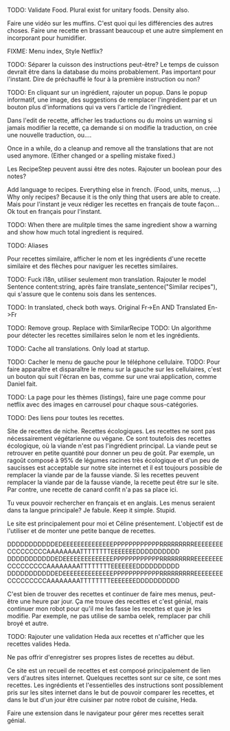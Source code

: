 TODO: Validate Food. Plural exist for unitary foods. Density also.

Faire une vidéo sur les muffins. C'est quoi qui les différencies des autres choses. Faire une recette en brassant beaucoup et une autre simplement en incorporant pour humidifier.

FIXME: Menu index, Style Netflix?

TODO: Séparer la cuisson des instructions peut-être? Le temps de cuisson devrait être dans la database du moins probablement. Pas important pour l'instant. Dire de préchauffé le four à la première instruction ou non?

TODO: En cliquant sur un ingrédient, rajouter un popup. Dans le popup informatif, une image, des suggestions de remplacer l'ingrédient par et un bouton plus d'informations qui va vers l'article de l'ingrédient.

Dans l'edit de recette, afficher les traductions ou du moins un warning si jamais modifier la recette, ça demande si on modifie la traduction, on crée une nouvelle traduction, ou....

Once in a while, do a cleanup and remove all the translations that are not used anymore. (Either changed or a spelling mistake fixed.)

Les RecipeStep peuvent aussi être des notes. Rajouter un boolean pour des notes?

Add language to recipes. Everything else in french. (Food, units, menus, ...) Why only recipes? Because it is the only thing that users are able to create. Mais pour l'instant je veux rédiger les recettes en français de toute façon... Ok tout en français pour l'instant.

TODO: When there are mulitple times the same ingredient show a warning and show how much total ingredient is required.

TODO: Aliases

Pour recettes similaire, afficher le nom et les ingrédients d'une recette similaire et des flèches pour naviguer les recettes similaires.

TODO: Fuck i18n, utiliser seulement mon translation. Rajouter le model Sentence content:string, après faire translate_sentence("Similar recipes"), qui s'assure que le contenu sois dans les sentences.

TODO: In translated, check both ways. Original Fr->En AND Translated En->Fr

TODO: Remove group. Replace with SimilarRecipe
TODO: Un algorithme pour détecter les recettes simillaires selon le nom et les ingrédients.

TODO: Cache all translations. Only load at startup.

TODO: Cacher le menu de gauche pour le téléphone cellulaire.
TODO: Pour faire apparaître et disparaître le menu sur la gauche sur les cellulaires, c'est un bouton qui suit l'écran en bas, comme sur une vrai application, comme Daniel fait.

TODO: La page pour les thèmes (listings), faire une page comme pour netflix avec des images en carrousel pour chaque sous-catégories.

TODO: Des liens pour toutes les recettes.

Site de recettes de niche. Recettes écologiques. Les recettes ne sont pas nécessairement végétarienne ou végane. Ce sont toutefois des recettes écologique, où la viande n'est pas l'ingrédient principal. La viande peut se retrouver en petite quantité pour donner un peu de goût. Par exemple, un ragoût composé à 95% de légumes racines très écologique et d'un peu de saucisses est acceptable sur notre site internet et il est toujours possible de remplacer la viande par de la fausse viande. Si les recettes peuvent remplacer la viande par de la fausse viande, la recette peut être sur le site. Par contre, une recette de canard confit n'a pas sa place ici.

Tu veux pouvoir rechercher en français et en anglais. Les menus seraient dans ta langue principale?
Je fabule. Keep it simple. Stupid.

Le site est principalement pour moi et Céline présentement. L'objectif est de l'utiliser et de monter une petite banque de recettes.

 DDDDDDDDDDDEDEEEEEEEEEEEEEEPPPPPPPPPPPPRRRRRRRRREEEEEEEECCCCCCCCCAAAAAAAATTTTTTTTEEEEEEEDDDDDDDDDD
 DDDDDDDDDDDEDEEEEEEEEEEEEEEPPPPPPPPPPPPRRRRRRRRREEEEEEEECCCCCCCCCAAAAAAAATTTTTTTTEEEEEEEDDDDDDDDDD
 DDDDDDDDDDDEDEEEEEEEEEEEEEEPPPPPPPPPPPPRRRRRRRRREEEEEEEECCCCCCCCCAAAAAAAATTTTTTTTEEEEEEEDDDDDDDDDD

C'est bien de trouver des recettes et continuer de faire mes menus, peut-être une heure par jour. Ça me trouve des recettes et c'est génial, mais continuer mon robot pour qu'il me les fasse les recettes et que je les modifie. Par exemple, ne pas utilise de samba oelek, remplacer par chili broyé et autre.

TODO: Rajouter une validation Heda aux recettes et n'afficher que les recettes valides Heda.

Ne pas offrir d'enregistrer ses propres listes de recettes au début.

Ce site est un recueil de recettes et est composé principalement de lien vers d'autres sites internet.
Quelques recettes sont sur ce site, ce sont mes recettes.
Les ingrédients et l'essentielles des instructions sont possiblement pris sur les sites internet dans le but de pouvoir comparer les recettes, et dans le but d'un jour être cuisiner par notre robot de cuisine, Heda.

Faire une extension dans le navigateur pour gérer mes recettes serait génial.
